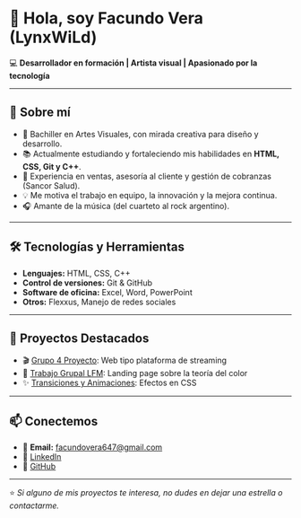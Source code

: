 # 👋 Hola, soy Facundo Vera (LynxWiLd)

💻 **Desarrollador en formación | Artista visual | Apasionado por la tecnología**

---

## 🚀 Sobre mí
- 🎨 Bachiller en Artes Visuales, con mirada creativa para diseño y desarrollo.  
- 📚 Actualmente estudiando y fortaleciendo mis habilidades en **HTML, CSS, Git y C++**.  
- 🏢 Experiencia en ventas, asesoría al cliente y gestión de cobranzas (Sancor Salud).  
- 💡 Me motiva el trabajo en equipo, la innovación y la mejora continua.  
- 🎧 Amante de la música (del cuarteto al rock argentino).  

---

## 🛠️ Tecnologías y Herramientas
- **Lenguajes:** HTML, CSS, C++  
- **Control de versiones:** Git & GitHub  
- **Software de oficina:** Excel, Word, PowerPoint  
- **Otros:** Flexxus, Manejo de redes sociales  

---

## 📌 Proyectos Destacados
- 🎬 [Grupo 4 Proyecto](https://github.com/LynxWiLd/grupo4proyecto): Web tipo plataforma de streaming  
- 🎨 [Trabajo Grupal LFM](https://github.com/LynxWiLd/Trabajo-Grupal-LFM): Landing page sobre la teoría del color  
- ✨ [Transiciones y Animaciones](https://github.com/LynxWiLd/Transiciones-y-Animaciones): Efectos en CSS  

---

## 📫 Conectemos
- 📧 **Email:** facundovera647@gmail.com  
- 🔗 [LinkedIn](https://linkedin.com/in/vera-facundo)  
- 🐙 [GitHub](https://github.com/LynxWiLd)  

---

⭐ *Si alguno de mis proyectos te interesa, no dudes en dejar una estrella o contactarme.*  


<!--
**LynxWiLd/LynxWiLd** is a ✨ _special_ ✨ repository because its `README.md` (this file) appears on your GitHub profile.

Here are some ideas to get you started:

- 🔭 I’m currently working on ...
- 🌱 I’m currently learning ...
- 👯 I’m looking to collaborate on ...
- 🤔 I’m looking for help with ...
- 💬 Ask me about ...
- 📫 How to reach me: ...
- 😄 Pronouns: ...
- ⚡ Fun fact: ...
-->
